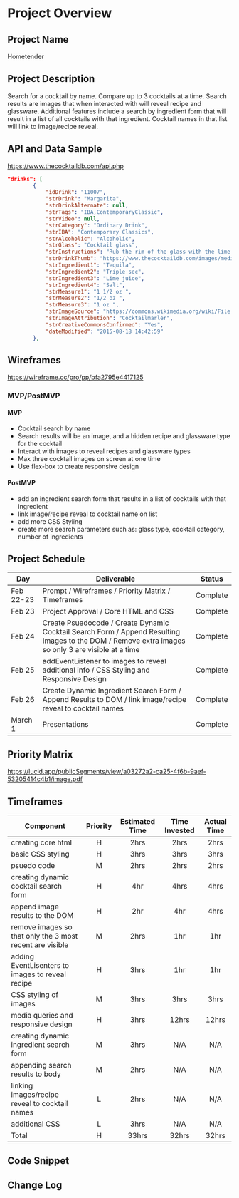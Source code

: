 # Project Overview

## Project Name

Hometender

## Project Description
Search for a cocktail by name. Compare up to 3 cocktails at a time. Search results are images that when interacted with will reveal recipe and glassware. Additional features include a search by ingredient form that will result in a list of all cocktails with that ingredient. Cocktail names in that list will link to image/recipe reveal.
## API and Data Sample

https://www.thecocktaildb.com/api.php
```json
"drinks": [
        {
            "idDrink": "11007",
            "strDrink": "Margarita",
            "strDrinkAlternate": null,
            "strTags": "IBA,ContemporaryClassic",
            "strVideo": null,
            "strCategory": "Ordinary Drink",
            "strIBA": "Contemporary Classics",
            "strAlcoholic": "Alcoholic",
            "strGlass": "Cocktail glass",
            "strInstructions": "Rub the rim of the glass with the lime slice to make the salt stick to it. Take care to moisten only the outer rim and sprinkle the salt on it. The salt should present to the lips of the imbiber and never mix into the cocktail. Shake the other ingredients with ice, then carefully pour into the glass.",
            "strDrinkThumb": "https://www.thecocktaildb.com/images/media/drink/5noda61589575158.jpg",
            "strIngredient1": "Tequila",
            "strIngredient2": "Triple sec",
            "strIngredient3": "Lime juice",
            "strIngredient4": "Salt",
            "strMeasure1": "1 1/2 oz ",
            "strMeasure2": "1/2 oz ",
            "strMeasure3": "1 oz ",
            "strImageSource": "https://commons.wikimedia.org/wiki/File:Klassiche_Margarita.jpg",
            "strImageAttribution": "Cocktailmarler",
            "strCreativeCommonsConfirmed": "Yes",
            "dateModified": "2015-08-18 14:42:59"
        },
```
## Wireframes

https://wireframe.cc/pro/pp/bfa2795e4417125

### MVP/PostMVP


#### MVP 
- Cocktail search by name 
- Search results will be an image, and a hidden recipe and glassware type for the cocktail 
- Interact with images to reveal recipes and glassware types
- Max three cocktail images on screen at one time  
- Use flex-box to create responsive design 

#### PostMVP  

- add an ingredient search form that results in a list of cocktails with that ingredient
- link image/recipe reveal to cocktail name on list
- add more CSS Styling
- create more search parameters such as: glass type, cocktail category, number of ingredients 

## Project Schedule

|  Day | Deliverable | Status
|---|---| ---|
|Feb 22-23| Prompt / Wireframes / Priority Matrix / Timeframes | Complete
|Feb 23| Project Approval / Core HTML and CSS | Complete
|Feb 24| Create Psuedocode / Create Dynamic Cocktail Search Form / Append Resulting Images to the DOM / Remove extra images so only 3 are visible at a time | Complete
|Feb 25| addEventListener to images to reveal additional info / CSS Styling and Responsive Design | Complete
|Feb 26| Create Dynamic Ingredient Search Form / Append Results to DOM / link image/recipe reveal to cocktail names   | Complete
|March 1| Presentations | Complete

## Priority Matrix

https://lucid.app/publicSegments/view/a03272a2-ca25-4f6b-9aef-53205414c4b1/image.pdf

## Timeframes

| Component | Priority | Estimated Time | Time Invested | Actual Time |
| --- | :---: |  :---: | :---: | :---: |
| creating core html | H | 2hrs | 2hrs | 2hrs |
| basic CSS styling | H | 3hrs | 3hrs | 3hrs |
| psuedo code | M | 2hrs | 2hrs | 2hrs |
| creating dynamic cocktail search form| H | 4hr | 4hrs | 4hrs |
| append image results to the DOM | H | 2hr | 4hr | 4hrs |
| remove images so that only the 3 most recent are visible | M | 2hrs | 1hr | 1hr |
| adding EventLisenters to images to reveal recipe | H | 3hrs | 1hr | 1hr |
| CSS styling of images | M | 3hrs | 3hrs | 3hrs |
| media queries and responsive design| H | 3hrs| 12hrs | 12hrs |
| creating dynamic ingredient search form | M | 3hrs | N/A | N/A |
| appending search results to body | M | 2hrs | N/A | N/A |
| linking images/recipe reveal to cocktail names | L | 2hrs | N/A | N/A |
| additional CSS | L | 3hrs | N/A | N/A |
| Total | H | 33hrs| 32hrs | 32hrs |

## Code Snippet



## Change Log
